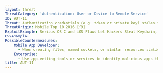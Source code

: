 ```yaml
---
layout: threat
ThreatCategory: 'Authentication: User or Device to Remote Service'
ID: AUT-11
Threat: Authentication credentials (e.g. token or private key) stolen from device
ThreatOrigin: Mobile Top 10 2016 [^9]
ExploitExample: Serious OS X and iOS Flaws Let Hackers Steal Keychain, 1Password Contents [^130]
CVEExample:
PossibleCountermeasures:
    Mobile App Developer:
      - When creating files, named sockets, or similar resources statically-defined (i.e., predictable by an attacker), verify that the resource does not already exist. If it does, cease execution and exit the app with an error that prompts the user to take action.
    Enterprise:
      - Use app-vetting tools or services to identify malicious apps that exploit cross-application resource attacks.
title: AUT-11
---
```

